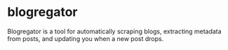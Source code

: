 # blogregator

Blogregator is a tool for automatically scraping blogs, extracting metadata from posts,
and updating you when a new post drops.